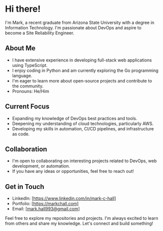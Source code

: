# Hi there!

I'm Mark, a recent graduate from Arizona State University with a degree in Information Technology. I'm passionate about DevOps and aspire to become a Site Reliability Engineer.

## About Me

- I have extensive experience in developing full-stack web applications using TypeScript.
- I enjoy coding in Python and am currently exploring the Go programming language.
- I'm eager to learn more about open-source projects and contribute to the community.
- Pronouns: He/Him

## Current Focus

- Expanding my knowledge of DevOps best practices and tools.
- Deepening my understanding of cloud technologies, particularly AWS.
- Developing my skills in automation, CI/CD pipelines, and infrastructure as code.

## Collaboration

- I'm open to collaborating on interesting projects related to DevOps, web development, or automation.
- If you have any ideas or opportunities, feel free to reach out!

## Get in Touch

- LinkedIn: [https://www.linkedin.com/in/mark-c-hall]
- Portfolio: [https://markchall.com]
- Email: [mark.hall993@gmail.com]

Feel free to explore my repositories and projects. I'm always excited to learn from others and share my knowledge. Let's connect and build something!
